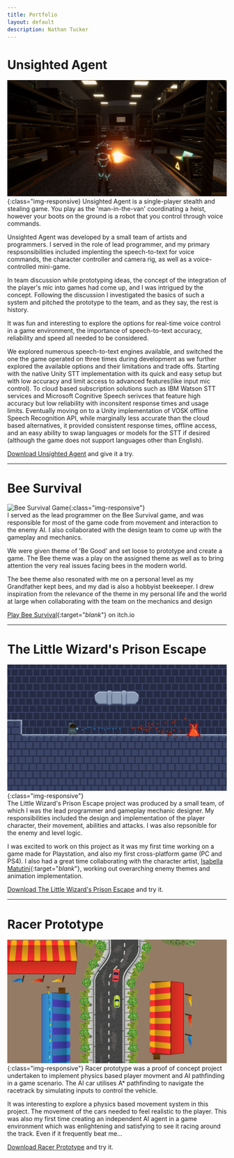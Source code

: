 ```yaml
---
title: Portfolio
layout: default
description: Nathan Tucker
---
```


# Unsighted Agent
![Unsighted Agent Game](/assets/images/Unsighted_Agent_Warehouse.PNG "Unsighted Agent"){:class="img-responsive}
Unsighted Agent is a single-player stealth and stealing game. You play as the 'man-in-the-van' coordinating a heist, however your boots on the ground is a robot that you control through voice commands.

Unsighted Agent was developed by a small team of artists and programmers. I served in the role of lead programmer, and my primary respsonsibilities included implenting the speech-to-text for voice commands, the character controller and camera rig, as well as a voice-controlled mini-game.

In team discussion while prototyping ideas, the concept of the integration of the player's mic into games had come up, and I was intrigued by the concept. Following the discussion I investigated the basics of such a system and pitched the prototype to the team, and as they say, the rest is history.

It was fun and interesting to explore the options for real-time voice control in a game environment, the importance of speech-to-text accuracy, reliability and speed all needed to be considered. 

We explored numerous speech-to-text engines available, and switched the one the game operated on three times during development as we further explored the available options and their limitations and trade offs.
Starting with the native Unity STT implementation with its quick and easy setup but with low accuracy and limit access to advanced features(like input mic control). 
To cloud based subscription solutions such as IBM Watson STT services and Microsoft Cognitive Speech serivces that feature high accuracy but low reliability with inconsitent response times and usage limits. 
Eventually moving on to a Unity implementation of VOSK offline Speech Recognition API, while marginally less accurate than the cloud based alternatives, it provided consistent response times, offline access, and an easy ability to swap languages or models for the STT if desired (although the game does not support languages other than English).

[Download Unsighted Agent](https://drive.google.com/file/d/1Mtt5sxJ5Ogq0Zj1mK3LdLV6F_1Snb0fm/view?usp=sharing) and give it a try.

---

# Bee Survival  
![Bee Survival Game](https://img.itch.zone/aW1hZ2UvMTE2NTQyNC82NzgwOTgzLnBuZw==/original/hry7vK.png "Bee Survival"){:class="img-responsive"}  
I served as the lead programmer on the Bee Survival game, and was responsible for most of the game code from movement and interaction to the enemy AI. I also collaborated with the design team to come up with the gameplay and mechanics.  
  
We were given theme of 'Be Good' and set loose to prototype and create a game. The Bee theme was a play on the assigned theme as well as to bring attention the very real issues facing bees in the modern world.

The bee theme also resonated with me on a personal level as my Grandfather kept bees, and my dad is also a hobbyist beekeeper. I drew inspiration from the relevance of the theme in my personal life and the world at large when collaborating with the team on the mechanics and design
  
[Play Bee Survival](https://bee-survival.itch.io/bee-survival){:target="_blank_"} on itch.io  

---
  
# The Little Wizard's Prison Escape
![The Little Wizard's Prison Escape](/assets/images/Little_Wizards_Prison_Escape_Small.PNG "The Little Wizard's Prison Escape"){:class="img-responsive"}  
The Little Wizard's Prison Escape project was produced by a small team, of which I was the lead programmer and gameplay mechanic designer. My responsibilities included the design and implementation of the player character, their movement, abilities and attacks. I was also repsonible for the enemy and level logic.
  
I was excited to work on this project as it was my first time working on a game made for Playstation, and also my first cross-platform game (PC and PS4). I also had a great time collaborating with the character artist, [Isabella Matutini](https://www.linkedin.com/in/isabella-matutini/){:target="_blank_"}, working out overarching enemy themes and animation implementation.
  
[Download The Little Wizard's Prison Escape](https://drive.google.com/file/d/13OMbXVnps7QuEbjBbX1k3kzKuC1fbEro/view?usp=sharing) and try it.  
  
---
  
# Racer Prototype
![Racer Prototype](/assets/images/Racer_Prototype.PNG "Racer Prototype"){:class="img-responsive"}
Racer prototype was a proof of concept project undertaken to implement physics based player movment and AI pathfinding in a game scenario. The AI car utilises A* pathfinding to navigate the racetrack by simulating inputs to control the vehicle.
  
It was interesting to explore a physics based movement system in this project. The movement of the cars needed to feel realistic to the player. This was also my first time creating an independent AI agent in a game environment which was enlightening and satisfying to see it racing around the track. Even if it frequently beat me...  
  
[Download Racer Prototype](/assets/downloads/Racer_Prototype_Release.zip) and try it.
